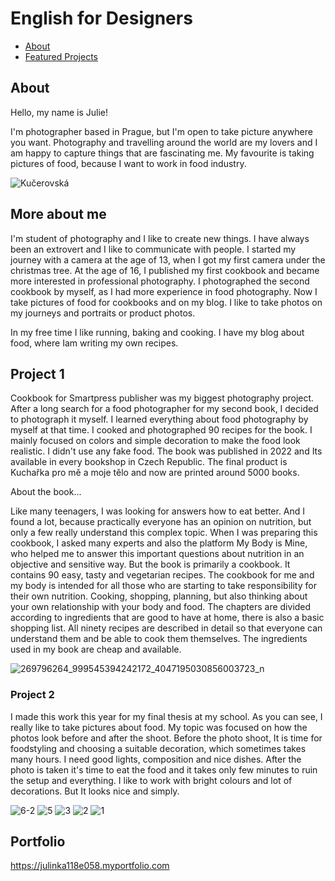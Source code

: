 # English for Designers



- [About](#about)
- [Featured Projects](#featured-projects)

## About

Hello, my name is Julie!

I'm photographer based in Prague, but I'm open to take picture anywhere you want.
Photography and travelling around the world are my lovers and I am happy to capture things that are fascinating me. My favourite is taking pictures of food, because I want to work in food industry.

![Kučerovská](https://github.com/julinka118/English-for-Designers/assets/154224512/528cdca8-7a64-4547-b040-4833f1fc0bb0)


## More about me

I'm student of photography and I like to create new things. I have always been an extrovert and I like to communicate with people. I started my journey with a camera at the age of 13, when I got my first camera under the christmas tree. At the age of 16, I published my first cookbook and became more interested in professional photography. I photographed the second cookbook by myself, as I had more experience in food photography. Now I take pictures of food for cookbooks and on my blog. I like to take photos on my journeys and portraits or product photos. 

In my free time I like running, baking and cooking. I have my blog about food, where Iam writing my own recipes.

## Project 1

Cookbook for Smartpress publisher was my biggest photography project. After a long search for a food photographer for my second book, I decided to photograph it myself. I learned everything about food photography by myself at that time. I cooked and photographed 90 recipes for the book. I mainly focused on colors and simple decoration to make the food look realistic. I didn't use any fake food. The book was published in 2022 and Its available in every bookshop in Czech Republic. 
The final product is Kuchařka pro mě a moje tělo and now are printed around 5000 books. 

About the book...

Like many teenagers, I was looking for answers how to eat better. And I found a lot, because practically everyone has an opinion on nutrition, but only a few really understand this complex topic. When I was preparing this cookbook, I asked many experts and also the platform My Body is Mine, who helped me to answer this important questions about nutrition in an objective and sensitive way. But the book is primarily a cookbook. It contains 90 easy, tasty and vegetarian recipes. The cookbook for me and my body is intended for all those who are starting to take responsibility for their own nutrition. Cooking, shopping, planning, but also thinking about your own relationship with your body and food. The chapters are divided according to ingredients that are good to have at home, there is also a basic shopping list. All ninety recipes are described in detail so that everyone can understand them and be able to cook them themselves. The ingredients used in my book are cheap and available.

![269796264_999545394242172_4047195030856003723_n](https://github.com/julinka118/English-for-Designers/assets/154224512/8122f7aa-2b13-4c31-b5ef-d6e9f2052948)






### Project 2

I made this work this year for my final thesis at my school. As you can see, I really like to take pictures about food. My topic was focused on how the photos look before and after the shoot. Before the photo shoot, It is time for foodstyling and choosing a suitable decoration, which sometimes takes many hours. I need good lights, composition and nice dishes. After the photo is taken it's time to eat the food and it takes only few minutes to ruin the setup and everything. I like to work with bright colours and lot of decorations. But It looks nice and simply. 

![6-2](https://github.com/julinka118/English-for-Designers/assets/154224512/40293ce4-6bd1-42f9-a7aa-7bcce4c17d1c)
![5](https://github.com/julinka118/English-for-Designers/assets/154224512/38997cd2-5d05-421b-ae90-da3c7b0b0f24)
![3](https://github.com/julinka118/English-for-Designers/assets/154224512/bdbc1aa2-8d7b-45c6-9276-9c6321d0c892)
![2](https://github.com/julinka118/English-for-Designers/assets/154224512/db7502bb-f099-4ed2-897a-09802787238b)
![1](https://github.com/julinka118/English-for-Designers/assets/154224512/577bb4b0-b731-4ebb-a3ed-88cb5aa4ae08)



## Portfolio 

https://julinka118e058.myportfolio.com



